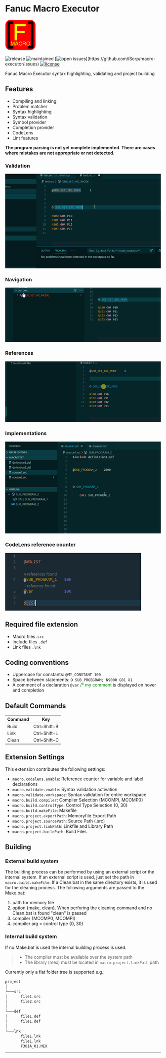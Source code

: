 # Fanuc Macro Executor

<img src="./resources/icon.png" alt="drawing" width="100"/>

![release](https://img.shields.io/github/v/release/iSorp/macro-executor)
![maintained](https://img.shields.io/maintenance/yes/2020.svg)
[![open issues](https://img.shields.io/github/issues/iSorp/macro-executor.svg?)](https://github.com/iSorp/macro-executor/issues)
[![license](https://img.shields.io/github/license/iSorp/macro-executor)](https://opensource.org/licenses/MIT)


Fanuc Macro Executor syntax highlighting, validating and project building 

## Features

* Compiling and linking
* Problem matcher
* Syntax highlighting
* Syntax validation
* Symbol provider
* Completion provider
* CodeLens
* Lint features

**The program parsing is not yet complete implemented. There are cases where mistakes are not appropriate or not detected.**


### Validation
![Validation](./resources/validation.gif)

### Navigation
![Navigation](./resources/navigation.gif)

### References
![References](./resources/references.gif)

### Implementations
![Implementations](./resources/implementations.gif)

### CodeLens reference counter
![CodeLens](./resources/codelens.png)

## Required file extension
* Macro files`.src`
* Include files `.def` 
* Link files `.lnk` 

## Coding conventions
* Uppercase for constants: `@MY_CONSTANT 100`
* Space between statements: `O SUB_PROBGRAM; N9000 G01 X1`
* A comment of a declaration `@var` <span style="color:green">/* my comment</span> is displayed on hover and completion



## Default Commands

| Command | Key          |
|---------|--------------|
| Build   | Ctrl+Shift+B |
| Link    | Ctrl+Shift+L |
| Clean   | Ctrl+Shift+C |


## Extension Settings

This extension contributes the following settings:


* `macro.codelens.enable`: Reference counter for variable and label declarations
* `macro.validate.enable`: Syntax validation activation
* `macro.validate.workspace`: Syntax validation for entire workspace
* `macro.build.compiler`: Compiler Selection {MCOMPI, MCOMP0}
* `macro.build.controlType`: Control Type Selection {0, 30}
* `macro.build.makeFile`: Makefile
* `macro.project.exportPath`: Memoryfile Export Path
* `macro.project.sourcePath`: Source Path (.src)
* `macro.project.linkPath`: Linkfile and Library Path
* `macro.project.buildPath`: Build Files


## Building

### External build system
The building process can be performed by using an external script or the internal system. If an external script is used,
just set the path in `macro.build.makeFile`. If a Clean.bat in the same directory exists, it is used for the cleaning process.
The following arguments are passed to the Make.bat: 

1. path for memory file
2. option {make, clean}. When perforing the cleaning command and no Clean.bat is found "clean" is passed 
3. compiler {MCOMP0, MCOMPI}
4. compiler arg = control type {0, 30}

### Internal build system
If no Make.bat is used the internal building process is used.
>- The compiler must be available over the system path
>- The library (mex) must be located in `macro.project.linkPath` path 

Currently only a flat folder tree is supported e.g.:

```
project 
│
└───src
│      file1.src
│      file2.src
│   
└───def
│      file1.def
│      file1.def
│ 
└───lnk
       file1.lnk
       file1.lnk
       F30iA_01.MEX
```




-----------------------------------------------------------------------------------------------------------